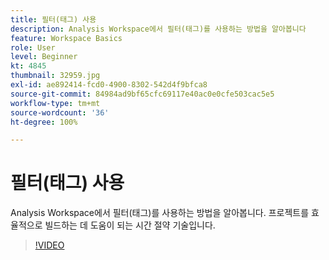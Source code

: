 ```yaml
---
title: 필터(태그) 사용
description: Analysis Workspace에서 필터(태그)를 사용하는 방법을 알아봅니다
feature: Workspace Basics
role: User
level: Beginner
kt: 4845
thumbnail: 32959.jpg
exl-id: ae892414-fcd0-4900-8302-542d4f9bfca8
source-git-commit: 84984ad9bf65cfc69117e40ac0e0cfe503cac5e5
workflow-type: tm+mt
source-wordcount: '36'
ht-degree: 100%

---
```


# 필터(태그) 사용

Analysis Workspace에서 필터(태그)를 사용하는 방법을 알아봅니다. 프로젝트를 효율적으로 빌드하는 데 도움이 되는 시간 절약 기술입니다.

>[!VIDEO](https://video.tv.adobe.com/v/37041/?quality=12&learn=on&captions=kor)
